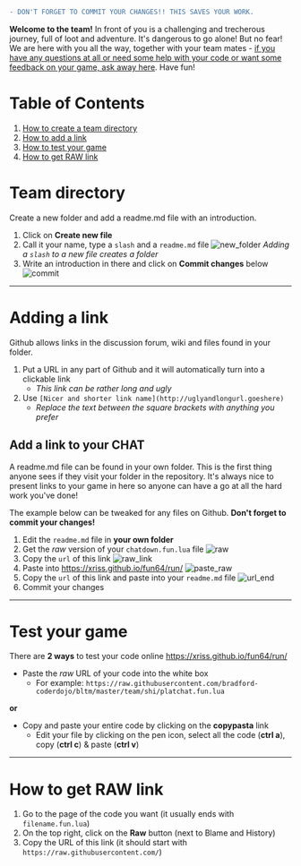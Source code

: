```diff
- DON'T FORGET TO COMMIT YOUR CHANGES!! THIS SAVES YOUR WORK.
```

**Welcome to the team!** In front of you is a challenging and trecherous journey, full of loot and adventure. It's dangerous to go alone! But no fear! We are here with you all the way, together with your team mates - [if you have any questions at all or need some help with your code or want some feedback on your game, ask away here](https://github.com/bradford-coderdojo/bltm/issues). Have fun!

# Table of Contents

1. [How to create a team directory](#team-directory)
2. [How to add a link](#adding-a-link)
3. [How to test your game](#test-your-game)
4. [How to get RAW link](#how-to-get-raw-link)

# Team directory

Create a new folder and add a readme.md file with an introduction.

1. Click on **Create new file**
2. Call it your name, type a ```slash``` and a ```readme.md``` file
    ![new_folder](https://cloud.githubusercontent.com/assets/1515961/24321397/9bf514f4-1143-11e7-81be-2e2d942750db.png)
    *Adding a ```slash``` to a new file creates a folder*
3. Write an introduction in there and click on **Commit changes** below
    ![commit](https://cloud.githubusercontent.com/assets/1515961/24321408/ecb31094-1143-11e7-9580-b64b5d769be7.png)
    
----------

# Adding a link

Github allows links in the discussion forum, wiki and files found in your folder.

1. Put a URL in any part of Github and it will automatically turn into a clickable link
    - _This link can be rather long and ugly_
2. Use ```[Nicer and shorter link name](http://uglyandlongurl.goeshere)```
    - _Replace the text between the square brackets with anything you prefer_


## Add a link to your CHAT

A readme.md file can be found in your own folder. This is the first thing anyone sees if they visit your folder in the repository. It's always nice to present links to your game in here so anyone can have a go at all the hard work you've done!

The example below can be tweaked for any files on Github. **Don't forget to commit your changes!**

1. Edit the ```readme.md``` file in **your own folder**
2. Get the *raw* version of your ```chatdown.fun.lua``` file
    ![raw](https://cloud.githubusercontent.com/assets/1515961/24321744/11d63b78-114c-11e7-870b-e128c4539c75.png)
3. Copy the ```url``` of this link
    ![raw_link](https://cloud.githubusercontent.com/assets/1515961/24321759/49cadffc-114c-11e7-9ccf-8474a01d22d7.png)
4. Paste into https://xriss.github.io/fun64/run/
    ![paste_raw](https://cloud.githubusercontent.com/assets/1515961/24321764/73ae4318-114c-11e7-8855-6507b51a8e55.png)
5. Copy the ```url``` of this link and paste into your ```readme.md``` file
    ![url_end](https://cloud.githubusercontent.com/assets/1515961/24321789/feb7fd0a-114c-11e7-816d-8c1a59e9a211.png)
6. Commit your changes

----------

# Test your game

There are **2 ways** to test your code online https://xriss.github.io/fun64/run/

- Paste the *raw* URL of your code into the white box
    - For example: ```https://raw.githubusercontent.com/bradford-coderdojo/bltm/master/team/shi/platchat.fun.lua```    

**or**

- Copy and paste your entire code by clicking on the **copypasta** link
    - Edit your file by clicking on the pen icon, select all the code (**ctrl a**), copy (**ctrl c**) & paste (**ctrl v**)
    
----------

# How to get RAW link

1. Go to the page of the code you want (it usually ends with ```filename.fun.lua```)
2. On the top right, click on the **Raw** button (next to Blame and History)
3. Copy the URL of this link (it should start with ```https://raw.githubusercontent.com/```)
